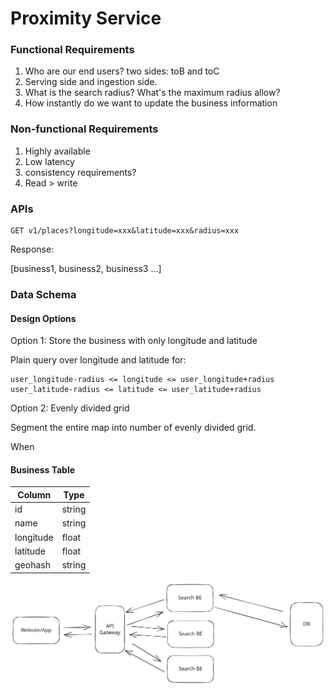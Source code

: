 # Proximity Service

### Functional Requirements

1. Who are our end users? two sides: toB and toC
2. Serving side and ingestion side.
3. What is the search radius? What's the maximum radius allow?
4. How instantly do we want to update the business information

### Non-functional Requirements

1. Highly available
2. Low latency
3. consistency requirements?
4. Read > write

### APIs

```
GET v1/places?longitude=xxx&latitude=xxx&radius=xxx
```

Response:

\[business1, business2, business3 ...]

### Data Schema

#### Design Options

Option 1: Store the business with only longitude and latitude

Plain query over longitude and latitude for:

```
user_longitude-radius <= longitude <= user_longitude+radius
user_latitude-radius <= latitude <= user_latitude+radius
```

Option 2: Evenly divided grid

Segment the entire map into number of evenly divided grid.

When&#x20;

#### Business Table

| Column    | Type   |
| --------- | ------ |
| id        | string |
| name      | string |
| longitude | float  |
| latitude  | float  |
| geohash   | string |

<img src=".gitbook/assets/file.excalidraw.svg" alt="" class="gitbook-drawing">

